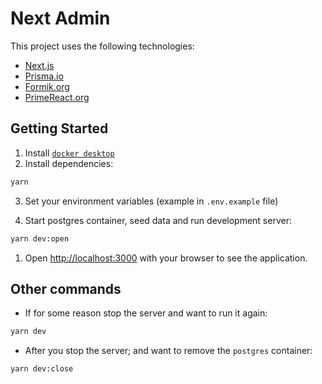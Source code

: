 # Next Admin

This project uses the following technologies:

- <a href="https://nextjs.org/docs" target="_blank">Next.js</a>
- <a href="https://www.prisma.io/docs" target="_blank">Prisma.io</a>
- <a href="https://formik.org/" target="_blank">Formik.org</a>
- <a href="https://primereact.org/" target="_blank">PrimeReact.org</a>

## Getting Started

1. Install <a href="https://docs.docker.com/desktop/install/mac-install/" target="_blank">`docker desktop`</a>
2. Install dependencies:

```bash
yarn
```

3. Set your environment variables (example in `.env.example` file)

4. Start postgres container, seed data and run development server:

```bash
yarn dev:open
```

1. Open <a href="http://localhost:3000" target="_blank">http://localhost:3000</a> with your browser to see the application.

## Other commands

- If for some reason stop the server and want to run it again:

```bash
yarn dev
```

- After you stop the server; and want to remove the `postgres` container:

```bash
yarn dev:close
```

